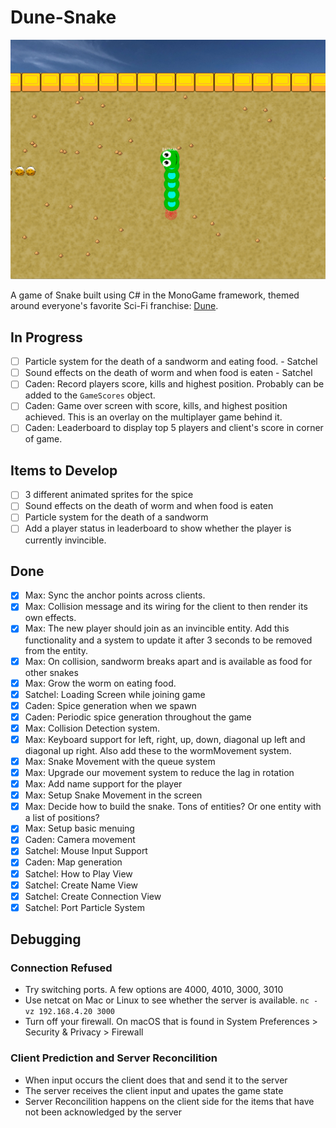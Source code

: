 # Dune-Snake

![Gameplay Image](./gameplay.png)

A game of Snake built using C# in the MonoGame framework, themed around everyone's favorite Sci-Fi franchise: [Dune](https://www.sfgate.com/sf-culture/article/dune-part-two-review-18678628.php).

<!-- ## Project Description -->

## In Progress
- [ ] Particle system for the death of a sandworm and eating food. - Satchel
- [ ] Sound effects on the death of worm and when food is eaten - Satchel
- [ ] Caden: Record players score, kills and highest position. Probably can be added to the `GameScores` object.
- [ ] Caden: Game over screen with score, kills, and highest position achieved. This is an overlay on the multiplayer game behind it.
- [ ] Caden: Leaderboard to display top 5 players and client's score in corner of game.

## Items to Develop

- [ ] 3 different animated sprites for the spice 
- [ ] Sound effects on the death of worm and when food is eaten 
- [ ] Particle system for the death of a sandworm
- [ ] Add a player status in leaderboard to show whether the player is currently invincible.

## Done

- [x] Max: Sync the anchor points across clients.
- [x] Max: Collision message and its wiring for the client to then render its own effects.
- [x] Max: The new player should join as an invincible entity. Add this functionality and a system to update it after 3 seconds to be removed from the entity.
- [x] Max: On collision, sandworm breaks apart and is available as food for other snakes
- [x] Max: Grow the worm on eating food.
- [x] Satchel: Loading Screen while joining game
- [x] Caden: Spice generation when we spawn
- [x] Caden: Periodic spice generation throughout the game
- [x] Max: Collision Detection system.
- [x] Max: Keyboard support for left, right, up, down, diagonal up left and diagonal up right. Also add these to the wormMovement system.
- [x] Max: Snake Movement with the queue system
- [x] Max: Upgrade our movement system to reduce the lag in rotation
- [x] Max: Add name support for the player
- [x] Max: Setup Snake Movement in the screen
- [x] Max: Decide how to build the snake. Tons of entities? Or one entity with a list of positions?
- [x] Max: Setup basic menuing
- [x] Caden: Camera movement
- [x] Satchel: Mouse Input Support
- [x] Caden: Map generation
- [x] Satchel: How to Play View
- [x] Satchel: Create Name View
- [x] Satchel: Create Connection View
- [x] Satchel: Port Particle System

## Debugging

### Connection Refused

- Try switching ports. A few options are 4000, 4010, 3000, 3010
- Use netcat on Mac or Linux to see whether the server is available.
  `nc -vz 192.168.4.20 3000`
- Turn off your firewall. On macOS that is found in System Preferences > Security & Privacy > Firewall

### Client Prediction and Server Reconcilition

- When input occurs the client does that and send it to the server
- The server receives the client input and upates the game state
- Server Reconcilition happens on the client side for the items that have not been acknowledged by the server
